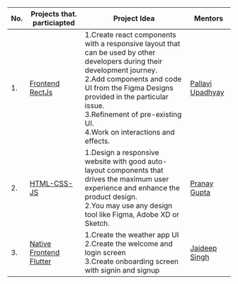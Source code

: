 
| No. | Projects that. particiapted | Project Idea | Mentors |
|-----|----------------------------|---------------|---------|
| 1.  | <a href="https://github.com/Dezenix/frontend-reactjs">Frontend RectJs</a>|1.Create react components with a responsive layout that can be used by other developers during their development journey.<br>2.Add components and code UI from the Figma Designs provided in the particular issue.<br>3.Refinement of pre-existing UI.<br>4.Work on interactions and effects.|<a href="https://github.com/pallavi-1812">Pallavi Upadhyay</a>|
| 2. | <a href="https://github.com/Dezenix/frontend-html-css-js">HTML-CSS-JS</a>|1.Design a responsive website with good auto-layout components that drives the maximum user experience and enhance the product design.<br>2.You may use any design tool like Figma, Adobe XD or Sketch.|<a href="https://github.com/thepranaygupta">Pranay Gupta</a>|
| 3. | <a href="https://github.com/Dezenix/native-frontend-flutter">Native Frontend Flutter</a>|1.Create the weather app UI<br>2.Create the welcome and login screen<br>3.Create onboarding screen with signin and signup|<a href="https://github.com/Jaideep25-tech">Jaideep Singh</a>|
